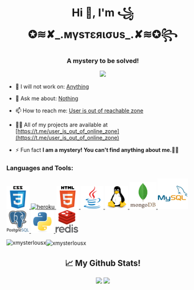 <h1 align="center">Hi 👋, I'm ꧁✪≋✘_.мүsтεяισυs_.✘≋✪꧂</h1>

<h3 align="center">A mystery to be solved!</h3>

<p align="center"><a href="https://t.me/xmysteriousx"><img src="https://img.shields.io/badge/Telegram-Contact%20%40xmysteriousx-red.svg?logo=telegram"></a></p>

- 🔭 I will not work on: [Anything](https://www.dictionary.com/browse/anything)

- 💬 Ask me about: [Nothing](https://www.dictionary.com/browse/nothing)

- 📫 How to reach me: [User is out of reachable zone](https://t.me/user_is_out_of_online_zone)

- 👨‍💻 All of my projects are available at [https://t.me/user_is_out_of_online_zone](https://t.me/user_is_out_of_online_zone)

- ⚡ Fun fact **I am a mystery! You can't find anything about me.🤷‍♀️**


<h3 align="left">Languages and Tools:</h3>
<p align="left"> <a href="https://www.w3schools.com/css/" target="_blank"> <img src="https://raw.githubusercontent.com/devicons/devicon/master/icons/css3/css3-original-wordmark.svg" alt="css3" width="60" height="60"/> </a> <a href="https://heroku.com" target="_blank"> <img src="https://www.vectorlogo.zone/logos/heroku/heroku-icon.svg" alt="heroku" width="60" height="60"/> </a> <a href="https://www.w3.org/html/" target="_blank"> <img src="https://raw.githubusercontent.com/devicons/devicon/master/icons/html5/html5-original-wordmark.svg" alt="html5" width="60" height="60"/> </a> <a href="https://www.java.com" target="_blank"> <img src="https://raw.githubusercontent.com/devicons/devicon/master/icons/java/java-original.svg" alt="java" width="60" height="60"/> </a> <a href="https://www.linux.org/" target="_blank"> <img src="https://raw.githubusercontent.com/devicons/devicon/master/icons/linux/linux-original.svg" alt="linux" width="60" height="60"/> </a> <a href="https://www.mongodb.com/" target="_blank"> <img src="https://raw.githubusercontent.com/devicons/devicon/master/icons/mongodb/mongodb-original-wordmark.svg" alt="mongodb" width="70" height="70"/> </a> <a href="https://www.mysql.com/" target="_blank"> <img src="https://raw.githubusercontent.com/devicons/devicon/master/icons/mysql/mysql-original-wordmark.svg" alt="mysql" width="80" height="80"/> </a> <a href="https://www.postgresql.org" target="_blank"> <img src="https://raw.githubusercontent.com/devicons/devicon/master/icons/postgresql/postgresql-original-wordmark.svg" alt="postgresql" width="60" height="60"/> </a> <a href="https://www.python.org" target="_blank"> <img src="https://raw.githubusercontent.com/devicons/devicon/master/icons/python/python-original.svg" alt="python" width="60" height="60"/> </a> <a href="https://redis.io" target="_blank"> <img src="https://raw.githubusercontent.com/devicons/devicon/master/icons/redis/redis-original-wordmark.svg" alt="redis" width="60" height="60"/> </a></p>

<p><img align="left" src="https://github-readme-stats.vercel.app/api/top-langs?username=xmysterlousx&show_icons=true&locale=en&layout=compact" alt="xmysterlousx" /></p>

<p><img align="center" src="https://github-readme-streak-stats.herokuapp.com/?user=xmysterlousx&" alt="xmysterlousx" /></p>

<h2 align="center">📈 My Github Stats! </h2>

<div align="center">
    <img src="https://github-readme-streak-stats.herokuapp.com?user=xmysterlousx&&theme=highcontrast&fire=DD5523&ring=E1397B&sideLabels=65FDF6&currStreakLabel=F9D659&&background=141320" width="48%" />
    <img src="https://bad-apple-github-readme.vercel.app/api?show_bg=1&username=everythingsuckz&show_icons=true&theme=radical" width="48%" />
</div>  
<div align="center">
    <img src=""https://github-readme-stats.vercel.app/api/top-langs?username=xmysterlousx&hide=dockerfile&theme=radical" alt="" srcset="" align="center" width="49%">
</div> 

